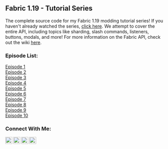 ## Fabric 1.19 - Tutorial Series
The complete source code for my Fabric 1.19 modding tutorial series! If you haven't already watched the series, [click here](https://www.youtube.com/TechnoVisionTV). We attempt to cover the entire API, including topics like sharding, slash commands, listeners, buttons, modals, and more! For more information on the Fabric API, check out the wiki [here](https://fabricmc.net/wiki/start).

### Episode List:

[Episode 1](https://github.com/TechnoVisionDev/Fabric-Modding-Tutorial-1.19/tree/Tutorials/EP1) <br />
[Episode 2](https://github.com/TechnoVisionDev/Fabric-Modding-Tutorial-1.19/tree/Tutorials/EP2) <br />
[Episode 3](https://github.com/TechnoVisionDev/Fabric-Modding-Tutorial-1.19/tree/Tutorials/EP3) <br />
[Episode 4](https://github.com/TechnoVisionDev/Fabric-Modding-Tutorial-1.19/tree/Tutorials/EP4) <br />
[Episode 5](https://github.com/TechnoVisionDev/Fabric-Modding-Tutorial-1.19/tree/Tutorials/EP5) <br />
[Episode 6](https://github.com/TechnoVisionDev/Fabric-Modding-Tutorial-1.19/tree/Tutorials/EP6) <br />
[Episode 7](https://github.com/TechnoVisionDev/Fabric-Modding-Tutorial-1.19/tree/Tutorials/EP7) <br />
[Episode 8](https://github.com/TechnoVisionDev/Fabric-Modding-Tutorial-1.19/tree/Tutorials/EP8) <br />
[Episode 9](https://github.com/TechnoVisionDev/Fabric-Modding-Tutorial-1.19/tree/Tutorials/EP9) <br />
[Episode 10](https://github.com/TechnoVisionDev/Fabric-Modding-Tutorial-1.19/tree/Tutorials/EP10) <br />

### Connect With Me:

[<img align="left" alt="TechnoVisionTV | YouTube" width="22px" src="https://cdn.jsdelivr.net/npm/simple-icons@v3/icons/youtube.svg" />][youtube]
[<img align="left" alt="TechnoVisionTV | Twitter" width="22px" src="https://cdn.jsdelivr.net/npm/simple-icons@v3/icons/twitter.svg" />][twitter]
[<img align="left" alt="tomm.peters | Instagram" width="22px" src="https://cdn.jsdelivr.net/npm/simple-icons@v3/icons/instagram.svg" />][instagram]
[<img align="left" alt="TechnoVision | Instagram" width="22px" src="https://cdn.jsdelivr.net/npm/simple-icons@v3/icons/discord.svg" />][discord]
<br />

[youtube]: https://youtube.com/TechnoVisionTV
[twitter]: https://twitter.com/TechnoVisionTV
[instagram]: https://instagram.com/tomm.peters
[discord]: https://discord.gg/EJuZutMeDK
